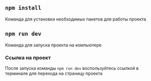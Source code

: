 ## ```npm install```

Команда для установки необходимых пакетов для работы проекта

## ```npm run dev```

Команда для запуска проекта на компьютере

### Ссылка на проект

После запуска команды ```npm run dev``` воспользуйтесь ссылкой в терминале для перехода на страницу проекта